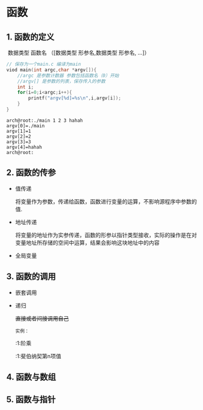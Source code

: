 # 函数

## 1. 函数的定义

​				数据类型     函数名  （[数据类型 形参名,数据类型 形参名, ...]）

```c
// 保存为一个main.c 编译为main
viod main(int argc,char *argv[]){  
    //argc 是参数计数器 参数包括函数名（0）开始
    //argv[] 是参数的列表，保存传入的参数
  	int i;
    for(i=0;i<argc;i++){
        printf("argv[%d]=%s\n",i,argv[i]);
    }  
}
```

```shell
arch@root:./main 1 2 3 hahah
argv[0]=./main
argv[1]=1
argv[2]=2
argv[3]=3
argv[4]=hahah
arch@root:
```



## 2. 函数的传参

* 值传递

  ​	将变量作为参数，传递给函数，函数进行变量的运算，不影响源程序中参数的值.

* 地址传递

    ​     将变量的地址作为实参传递，函数的形参以指针类型接收，实际的操作是在对变量地址所存储的空间中运算，结果会影响这块地址中的内容

* 全局变量

## 3. 函数的调用

* 嵌套调用

* 递归

  ~~直接或者间接调用自己~~

  `实例：`

  :1:阶乘

  :1:斐伯纳契第n项值

## 4. 函数与数组

 ## 5. 函数与指针



